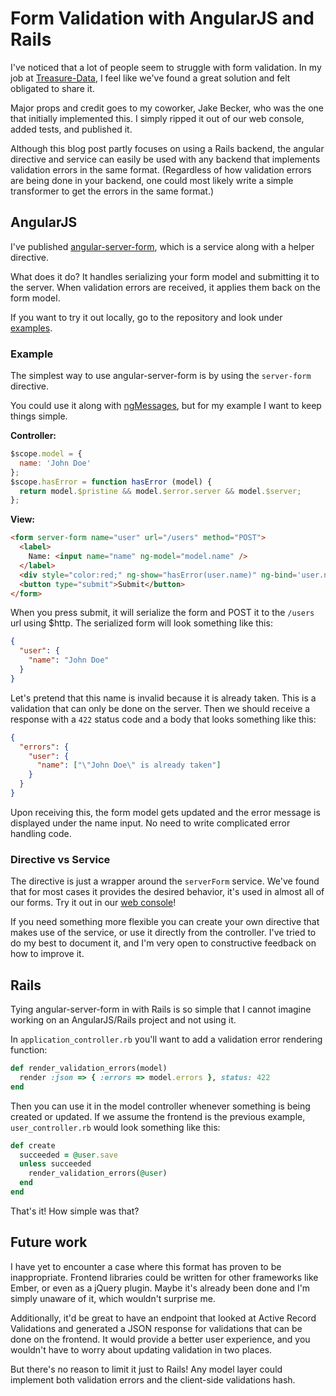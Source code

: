 # Form Validation with AngularJS and Rails

I've noticed that a lot of people seem to struggle with form validation. In my job at [Treasure-Data](www.treasuredata.com), I feel like we've found a great solution and felt obligated to share it.

Major props and credit goes to my coworker, Jake Becker, who was the one that initially implemented this. I simply ripped it out of our web console, added tests, and published it.

Although this blog post partly focuses on using a Rails backend, the angular directive and service can easily be used with any backend that implements validation errors in the same format. (Regardless of how validation errors are being done in your backend, one could most likely write a simple transformer to get the errors in the same format.)

## AngularJS

I've published [angular-server-form](https://github.com/cesarandreu/angular-server-form), which is a service along with a helper directive.

What does it do? It handles serializing your form model and submitting it to the server. When validation errors are received, it applies them back on the form model.

If you want to try it out locally, go to the repository and look under [examples](https://github.com/cesarandreu/angular-server-form#examples).

### Example

The simplest way to use angular-server-form is by using the `server-form` directive.

You could use it along with [ngMessages](https://docs.angularjs.org/api/ngMessages), but for my example I want to keep things simple.

**Controller:**

```javascript
$scope.model = {
  name: 'John Doe'
};
$scope.hasError = function hasError (model) {
  return model.$pristine && model.$error.server && model.$server;
};
```

**View:**

```html
<form server-form name="user" url="/users" method="POST">
  <label>
    Name: <input name="name" ng-model="model.name" />
  </label>
  <div style="color:red;" ng-show="hasError(user.name)" ng-bind='user.name.$server'></div>
  <button type="submit">Submit</button>
</form>
```

When you press submit, it will serialize the form and POST it to the `/users` url using $http.
The serialized form will look something like this:

```json
{
  "user": {
    "name": "John Doe"
  }
}
```

Let's pretend that this name is invalid because it is already taken. This is a validation that can only be done on the server.
Then we should receive a response with a `422` status code and a body that looks something like this:

```json
{
  "errors": {
    "user": {
      "name": ["\"John Doe\" is already taken"]
    }
  }
}
```

Upon receiving this, the form model gets updated and the error message is displayed under the name input. No need to write complicated error handling code.


### Directive vs Service

The directive is just a wrapper around the `serverForm` service. We've found that for most cases it provides the desired behavior, it's used in almost all of our forms. Try it out in our [web console](https://console.treasuredata.com/)!

If you need something more flexible you can create your own directive that makes use of the service, or use it directly from the controller. I've tried to do my best to document it, and I'm very open to constructive feedback on how to improve it.


## Rails

Tying angular-server-form in with Rails is so simple that I cannot imagine working on an AngularJS/Rails project and not using it.

In `application_controller.rb` you'll want to add a validation error rendering function:

```ruby
def render_validation_errors(model)
  render :json => { :errors => model.errors }, status: 422
end
```

Then you can use it in the model controller whenever something is being created or updated.
If we assume the frontend is the previous example, `user_controller.rb` would look something like this:

```ruby
def create
  succeeded = @user.save
  unless succeeded
    render_validation_errors(@user)
  end
end
```

That's it! How simple was that? 


## Future work

I have yet to encounter a case where this format has proven to be inappropriate.
Frontend libraries could be written for other frameworks like Ember, or even as a jQuery plugin. Maybe it's already been done and I'm simply unaware of it, which wouldn't surprise me.

Additionally, it'd be great to have an endpoint that looked at Active Record Validations and generated a JSON response for validations that can be done on the frontend. It would provide a better user experience, and you wouldn't have to worry about updating validation in two places.

But there's no reason to limit it just to Rails! Any model layer could implement both validation errors and the client-side validations hash.
